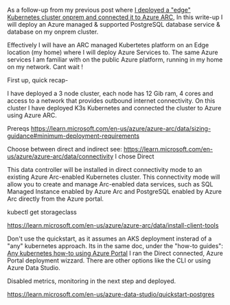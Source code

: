 As a follow-up from my previous post where [I deployed a "edge" Kubernetes cluster onprem and connected it to Azure ARC](https://github.com/verboompj/arc_kubernetes/blob/main/arc_enabled_k3s.md), 
In this write-up I will deploy an Azure managed & supported PostgreSQL database service & database on my onprem cluster.

Effectively I will have an ARC managed Kubertetes platform on an Edge location (my home) where I will deploy Azure Services to. The same Azure services I am familiar with on the public Azure platform, running in my home on my network. Cant wait !

First up, quick recap- 

I have deployed a 3 node cluster, each node has 12 Gib ram, 4 cores and access to a network that provides outbound internet connectivity. On this cluster I have deployed K3s Kubernetes and connected the cluster to Azure using Azure ARC.







Prereqs  https://learn.microsoft.com/en-us/azure/azure-arc/data/sizing-guidance#minimum-deployment-requirements


Choose between direct and indirect see: https://learn.microsoft.com/en-us/azure/azure-arc/data/connectivity 
I chose Direct 


This data controller will be installed in direct connectivity mode to an existing Azure Arc-enabled Kubernetes cluster. This connectivity mode will allow you to create and manage Arc-enabled data services, such as SQL Managed Instance enabled by Azure Arc and PostgreSQL enabled by Azure Arc directly from the Azure portal.


kubectl get storageclass




https://learn.microsoft.com/en-us/azure/azure-arc/data/install-client-tools

Don't use the quickstart, as it assumes an AKS deployment insterad of a "any" kubernetes approach. 
Its in the same doc, under the "how-to guides": [Any kubernetes how-to using Azure Portal](https://learn.microsoft.com/en-us/azure/azure-arc/data/create-data-controller-direct-azure-portal)
I ran the Direct connected, Azure Portal deployment wizzard. There are other options like the CLI or using Azure Data Studio. 





Disabled metrics, monitoring in the next step and deployed. 





https://learn.microsoft.com/en-us/azure-data-studio/quickstart-postgres



